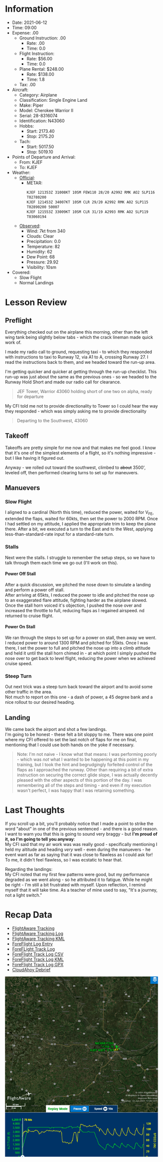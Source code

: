 # Information
- Date: 2021-06-12
- Time: 09:00
- Expense: .00
	- Ground Instruction: .00
		- Rate: .00
		- Time: 0.0
	- Flight Instruction: 
		- Rate: $56.00
		- Time: 0.0
	- Plane Rental: $248.00
		- Rate: $138.00
		- Time: 1.8
	- Tax: .00
- Aircraft:
	- Category: Airplane
	- Classification: Single Engine Land
	- Make: Piper
	- Model: Cherokee Warrior II
	- Serial: 28-8316074
	- Identification: N43060
	- Hobbs: 
		- Start: 2173.40
		- Stop: 2175.20
	- Tach: 
		- Start: 5017.50
		- Stop: 5019.10
- Points of Departure and Arrival:
	- From: KJEF
	- To: KJEF
- Weather:
	- [Official](http://aviationwxchartsarchive.com/product/metar):
		- METAR: 
			```
			KJEF 121353Z 31008KT 10SM FEW110 28/20 A2992 RMK AO2 SLP116 T02780200
			KJEF 121453Z 34007KT 10SM CLR 29/20 A2992 RMK AO2 SLP115 T02890200 50007
			KJEF 121553Z 33009KT 10SM CLR 31/19 A2993 RMK AO2 SLP119 T03060194
			```
	- [Observed](https://www.wunderground.com/history/daily/us/mo/columbia/KJEF/):
		- Wind: 7kt from 340
		- Clouds: Clear
		- Precipitation: 0.0
		- Temperature: 82
		- Humidity: 62
		- Dew Point: 68
		- Pressure: 29.92
		- Visibility: 10sm
- Covered:
	- Slow Flight
	- Normal Landings
# Lesson Review
## Preflight
Everything checked out on the airplane this morning, other than the left wing tank being slightly below tabs - which the crack lineman made quick work of.

I made my radio call to ground, requesting taxi - to which they responded with instructions to taxi to Runway 12, via A1 to A, crossing Runway 27.  I read the instructions back to them, and we headed toward the run-up area.

I'm getting quicker and quicker at getting through the run-up checklist. This run-up was just about the same as the previous ones - so we headed to the Runway Hold Short and made our radio call for clearance.

> JEF Tower, Warrior 43060 holding short of one two on alpha, ready for departure

My CFI told me not to provide directionality to Tower so I could hear the way they responded - which was simply asking me to provide directionality

> Departing to the Southwest, 43060
## Takeoff
Takeoffs are pretty simple for me now and that makes me feel good.  I know that it's one of the simplest elements of a flight, so it's nothing impressive - but I like having it figured out.

Anyway - we rolled out toward the southwest, climbed to <del>about</del> 3500', leveled off, then performed clearing turns to set up for maneuvers.
## Manuevers
### Slow Flight
I aligned to a cardinal (North this time), reduced the power, waited for V<sub>FE</sub>, extended the flaps, waited for 60kts, then set the power to 2000 RPM. Once I had settled on my attitude, I applied the appropriate trim to keep the plane there.  After a bit, we executed a turn to the East and to the West, applying less-than-standard-rate input for a standard-rate turn.
### Stalls
Next were the stalls.  I struggle to remember the setup steps, so we have to talk through them each time we go out (I'll work on this).
#### Power Off Stall
After a quick discussion, we pitched the nose down to simulate a landing and perform a power off stall.<br />
After arriving at 65kts, I reduced the power to idle and pitched the nose up to an exaggerated flare attitude, fighting harder as the airplane slowed. Once the stall horn voiced it's objection, I pushed the nose over and increased the throttle to full, reducing flaps as I regained airspeed. nd returned to cruise flight.
#### Power On Stall
We ran through the steps to set up for a power on stall, then away we went.<br />
I reduced power to around 1300 RPM and pitched for 55kts.  Once I was there, I set the power to full and pitched the nose up into a climb attitude and held it until the stall horn chimed in - at which point I simply pushed the nose over to get back to level flight, reducing the power when we achieved cruise speed.
### Steep Turn
Out next trick was a steep turn back toward the airport and to avoid some other traffic in the area.<br />
Not much to report on this one - a dash of power, a 45 degree bank and a nice rollout to our desired heading.
## Landing
We came back the airport and shot a few landings.<br />
I'm going to be honest - these felt a bit sloppy to me. There was one point where my CFI offered to set the last notch of flaps for me on final, mentioning that I could use both hands on the yoke if necessary.
> Note: I'm not naive - I know what that means: I was performing poorly - which was *not* what I wanted to be happening at this point in my training, but I took the hint and begrudgingly forfeited control of the flaps as I approached the runway.
Other than requiring a bit of extra instruction on securing the correct glide slope, I was actually decently pleased with the other aspects of this portion of the day. I was remembering all of the steps and timing - and even if my execution wasn't perfect, I was happy that I was retaining something.
# Last Thoughts
If you scroll up a bit, you'll probably notice that I made a point to strike the word "about" in one of the previous sentenced - and there is a good reason.  I want to warn you that this is going to sound very braggy - but **I'm proud of it, so I'm going to tell you anyway**:<br />
My CFI said that my air work was was really good - specifically mentioning I held my altitude and heading *very* well - even during the manuevers - he event want as far as saying that it was close to flawless as I could ask for! To me, it didn't feel flawless, so I was ecstatic to hear that.

Regarding the landings:<br />
My CFI noted that my first few patterns were good, but my performance degraded as we went along - so he attributed it to fatigue.  While he might be right - I'm still a bit frustrated with myself.  Upon reflection, I remind myself that it will take time. As a teacher of mine used to say, "It's a journey, not a light switch."
# Recap Data
- [FlightAware Tracking](https://flightaware.com/live/flight/N43060/history/20210612/1438Z/KJEF/KJEF)
- [FlightAware Tracking Log](./supportData/2021-06-12.flightAwareData.log)
- [FlightAware Tracking KML](./supportData/2021-06-12.flightAware.kml)
- [ForeFlight Log Entry](https://plan.foreflight.com/summary/2861b456a465418989bea75b8beb7e66)
- [ForeFLight Track Log](https://plan.foreflight.com/s/track/AD316531-E19D-4213-8556-97DA0643A7C2)
- [ForeFlight Track Log CSV](./supportData/2021-06-12.foreflight.tracklog.csv)
- [ForeFlight Track Log KML](./supportData/2021-06-12.foreflight.tracklog.kml)
- [ForeFlight Track Log GPX](./supportData/2021-06-12.foreflight.tracklog.gpx)
- [CloudAhoy Debrief](https://www.cloudahoy.com/debrief/?key=7S7rBYlblVmvf852Og)

![GIF](./supportData/2021-06-12.flightAwareAnim.gif)
